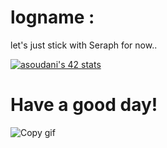 # logname :
let's just stick with Seraph for now..

[![asoudani's 42 stats](https://badge.mediaplus.ma/greenbinary/asoudani)](https://github.com/oakoudad/badge42)
# Have a good day!
![Copy gif](https://i.giphy.com/media/v1.Y2lkPTc5MGI3NjExbHphczRnc204cGh1YmxodjBjc2kxZXVnbDB2bm04c3lnbmNtYWZ3MCZlcD12MV9pbnRlcm5hbF9naWZfYnlfaWQmY3Q9Zw/xUKrrEnN9I5lnrcSMv/giphy-downsized-large.gif)
